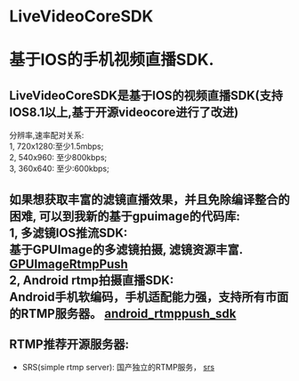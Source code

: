 # LiveVideoCoreSDK 
基于IOS的手机视频直播SDK.
============================
LiveVideoCoreSDK是基于IOS的视频直播SDK(支持IOS8.1以上,基于开源videocore进行了改进)
-----------------------------------------------------------------------------
分辨率,速率配对关系:<br/>
1, 720x1280:至少1.5mbps;<br/>
2, 540x960: 至少800kbps;<br/>
3, 360x640: 至少:600kbps;<br/>
 
如果想获取丰富的滤镜直播效果，并且免除编译整合的困难, 可以到我新的基于gpuimage的代码库:<br/>
1, 多滤镜IOS推流SDK:<br/>
基于GPUImage的多滤镜拍摄, 滤镜资源丰富. [GPUImageRtmpPush](https://github.com/runner365/GPUImageRtmpPush)<br/>
2, Android rtmp拍摄直播SDK:<br/>
Android手机软编码，手机适配能力强，支持所有市面的RTMP服务器。
[android_rtmppush_sdk](https://github.com/runner365/android_rtmppush_sdk) <br/>
<br/>
RTMP推荐开源服务器:
----------------------
* SRS(simple rtmp server): 国产独立的RTMP服务， [srs](https://github.com/ossrs/srs) <br/>

